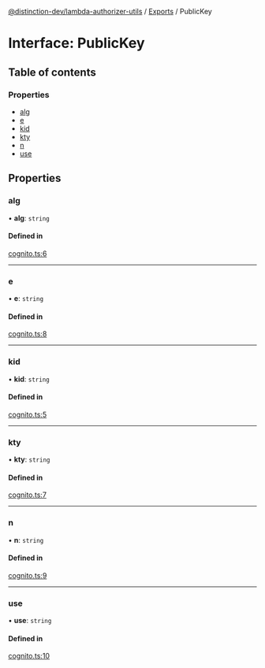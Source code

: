 [@distinction-dev/lambda-authorizer-utils](../README.md) / [Exports](../modules.md) / PublicKey

# Interface: PublicKey

## Table of contents

### Properties

- [alg](PublicKey.md#alg)
- [e](PublicKey.md#e)
- [kid](PublicKey.md#kid)
- [kty](PublicKey.md#kty)
- [n](PublicKey.md#n)
- [use](PublicKey.md#use)

## Properties

### alg

• **alg**: `string`

#### Defined in

[cognito.ts:6](https://github.com/distinction-dev/lambda-authorizer-utils/blob/3d085bb/src/cognito.ts#L6)

___

### e

• **e**: `string`

#### Defined in

[cognito.ts:8](https://github.com/distinction-dev/lambda-authorizer-utils/blob/3d085bb/src/cognito.ts#L8)

___

### kid

• **kid**: `string`

#### Defined in

[cognito.ts:5](https://github.com/distinction-dev/lambda-authorizer-utils/blob/3d085bb/src/cognito.ts#L5)

___

### kty

• **kty**: `string`

#### Defined in

[cognito.ts:7](https://github.com/distinction-dev/lambda-authorizer-utils/blob/3d085bb/src/cognito.ts#L7)

___

### n

• **n**: `string`

#### Defined in

[cognito.ts:9](https://github.com/distinction-dev/lambda-authorizer-utils/blob/3d085bb/src/cognito.ts#L9)

___

### use

• **use**: `string`

#### Defined in

[cognito.ts:10](https://github.com/distinction-dev/lambda-authorizer-utils/blob/3d085bb/src/cognito.ts#L10)
